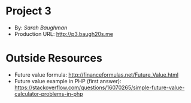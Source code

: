 # Project 3
+ By: *Sarah Baughman*
+ Production URL: <http://p3.baugh20s.me>

# Outside Resources #
  + Future value formula: <http://financeformulas.net/Future_Value.html>
  + Future value example in PHP (first answer): <https://stackoverflow.com/questions/16070265/simple-future-value-calculator-problems-in-php>
